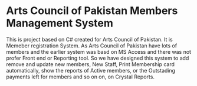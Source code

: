 # Arts Council of Pakistan Members Management System
This is project based on C# created for Arts Council of Pakistan. It is Memeber registration System. As Arts Council of Pakistan have lots of members and the earlier system was basd on MS Access and there was not profer Front end or Reporting tool. So we have designed this system to add remove and update new members, New Staff, Print Membership card automatically, show the reports of Active members, or the Outstading payments left for members and so on on, on Crystal Reports. 
